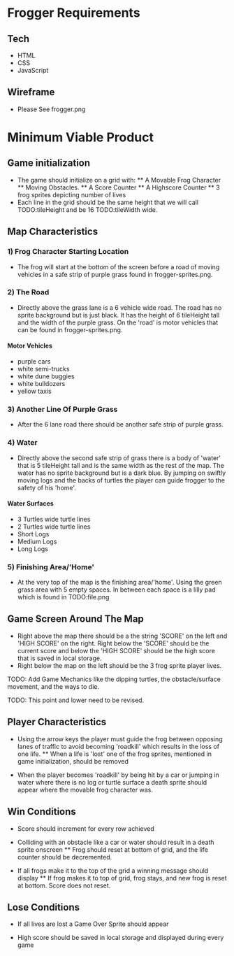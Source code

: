 # Frogger Requirements

## Tech
* HTML
* CSS
* JavaScript

## Wireframe

* Please See frogger.png

# Minimum Viable Product

## Game initialization
* The game should initialize on a grid with:
    ** A Movable Frog Character
    ** Moving Obstacles.
    ** A Score Counter
    ** A Highscore Counter
    ** 3 frog sprites depicting number of lives
* Each line in the grid should be the same height that we will call TODO:tileHeight and be 16 TODO:tileWidth wide.

## Map Characteristics

### 1) Frog Character Starting Location
* The frog will start at the bottom of the screen before a road of moving vehicles in a safe strip of purple grass found in frogger-sprites.png.

### 2) The Road
* Directly above the grass lane is a 6 vehicle wide road. The road has no sprite background but is just black. It has the height of 6 tileHeight tall and the width of the purple grass. On the 'road' is motor vehicles that can be found in frogger-sprites.png.

#### Motor Vehicles
* purple cars
* white semi-trucks
* white dune buggies
* white bulldozers
* yellow taxis

### 3) Another Line Of Purple Grass
* After the 6 lane road there should be another safe strip of purple grass.

### 4) Water
* Directly above the second safe strip of grass there is a body of 'water' that is 5 tileHeight tall and is the same width as the rest of the map. The water has no sprite background but is a dark blue. By jumping on swiftly moving logs and the backs of turtles the player can guide frogger to the safety of his 'home'.

#### Water Surfaces
* 3 Turtles wide turtle lines
* 2 Turtles wide turtle lines
* Short Logs
* Medium Logs
* Long Logs

### 5) Finishing Area/'Home'
* At the very top of the map is the finishing area/'home'. Using the green grass area with 5 empty spaces. In between each space is a lilly pad which is found in TODO:file.png

## Game Screen Around The Map
* Right above the map there should be a the string 'SCORE' on the left and 'HIGH SCORE' on the right. Right below the 'SCORE' should be the current score and below the 'HIGH SCORE' should be the high score that is saved in local storage.
* Right below the map on the left should be the 3 frog sprite player lives.

TODO: Add Game Mechanics like the dipping turtles, the obstacle/surface movement, and the ways to die.

TODO: This point and lower need to be revised.
## Player Characteristics

* Using the arrow keys the player must guide the frog between opposing lanes of traffic to avoid becoming 'roadkill' which results in the loss of one life.
** When a life is 'lost' one of the frog sprites, mentioned in game initialization, should be removed

* When the player becomes 'roadkill' by being hit by a car or jumping in water where there is no log or turtle surface a death sprite should appear where the movable frog character was.

## Win Conditions
* Score should increment for every row achieved

* Colliding with an obstacle like a car or water should result in a death sprite onscreen
	** Frog should reset at bottom of grid, and the life counter should be decremented.

* If all frogs make it to the top of the grid a winning message should display
    ** If frog makes it to top of grid, frog stays, and new frog is reset at bottom. Score does not reset.

## Lose Conditions
* If all lives are lost a Game Over Sprite should appear

* High score should be saved in local storage and displayed during every game
